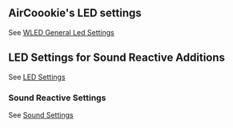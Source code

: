 
## AirCoookie's LED settings
See [WLED General Led Settings](https://github.com/aircoookie/WLED/wiki/Settings#led-settings)

## LED Settings for Sound Reactive Additions

See [LED Settings](https://github.com/atuline/WLED/wiki/LED-Settings)

### Sound Reactive Settings

See [Sound Settings](https://github.com/atuline/WLED/wiki/Sound-Settings)

